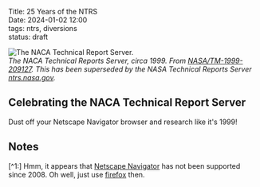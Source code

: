Title: 25 Years of the NTRS      
Date: 2024-01-02 12:00  
tags: ntrs, diversions    
status: draft  

![The NACA Technical Report Server.](/images%2FThe%20NACA%20Technical%20Report%20Server.png)  
_The NACA Technical Reports Server, circa 1999. From [NASA/TM-1999-209127](https://ntrs.nasa.gov/api/citations/19990035925/downloads/19990035925.pdf). 
This has been superseded by the NASA Technical Reports Server [ntrs.nasa.gov](https://ntrs.nasa.gov/)._  

## Celebrating the NACA Technical Report Server  

Dust off your Netscape Navigator browser and research like it's 1999!  

## Notes  
[^1:] Hmm, it appears that [Netscape Navigator](https://en.wikipedia.org/wiki/Netscape_Navigator) has not been supported since 2008. 
Oh well, just use [firefox](https://www.mozilla.org/en-US/firefox/new/) then.  
